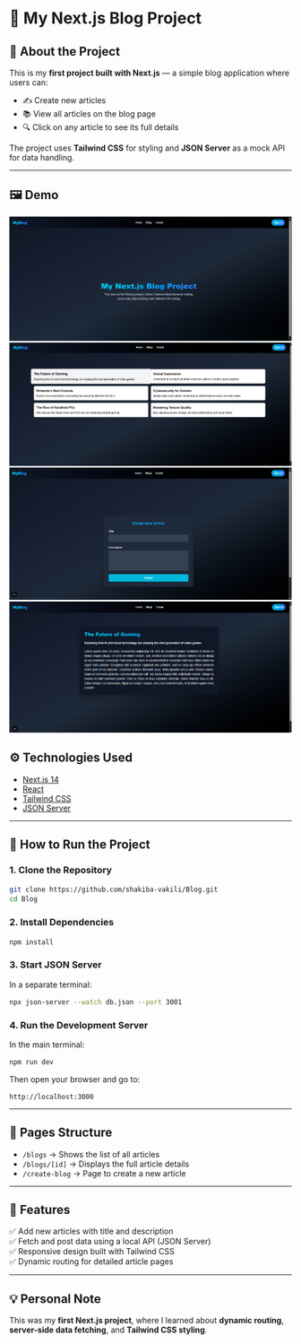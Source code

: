 # 📰 My Next.js Blog Project

## 📖 About the Project
This is my **first project built with Next.js** — a simple blog application where users can:  
- ✍️ Create new articles  
- 📚 View all articles on the blog page  
- 🔍 Click on any article to see its full details  

The project uses **Tailwind CSS** for styling and **JSON Server** as a mock API for data handling.  

---
## 🖼️ Demo
![Demo Image](demo/00.png)
![Demo Image](demo/01.png)
![Demo Image](demo/02.png)
![Demo Image](demo/03.png)


## ⚙️ Technologies Used
- [Next.js 14](https://nextjs.org/)  
- [React](https://react.dev/)  
- [Tailwind CSS](https://tailwindcss.com/)  
- [JSON Server](https://github.com/typicode/json-server)  

---

## 🚀 How to Run the Project

### 1. Clone the Repository
```bash
git clone https://github.com/shakiba-vakili/Blog.git
cd Blog
```

### 2. Install Dependencies  
```bash
npm install
```

### 3. Start JSON Server  
In a separate terminal:
```bash
npx json-server --watch db.json --port 3001
```

### 4. Run the Development Server  
In the main terminal:
```bash
npm run dev
```

Then open your browser and go to:
```
http://localhost:3000
```

---

## 📂 Pages Structure
- `/blogs` → Shows the list of all articles  
- `/blogs/[id]` → Displays the full article details  
- `/create-blog` → Page to create a new article  

---

## 🌈 Features
✅ Add new articles with title and description  
✅ Fetch and post data using a local API (JSON Server)  
✅ Responsive design built with Tailwind CSS  
✅ Dynamic routing for detailed article pages  

---

## 💡 Personal Note
This was my **first Next.js project**, where I learned about **dynamic routing**, **server-side data fetching**, and **Tailwind CSS styling**.
